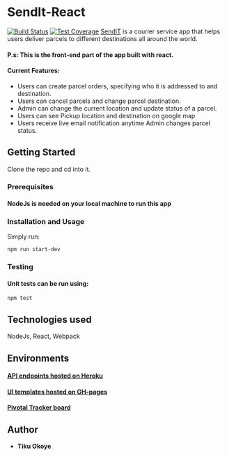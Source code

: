 # SendIt-React
[![Build Status](https://travis-ci.com/primuse/SendIt-React.svg?branch=develop)](https://travis-ci.com/primuse/SendIt-React)
[![Test Coverage](https://api.codeclimate.com/v1/badges/594dc80ca3d355a40625/test_coverage)](https://codeclimate.com/github/primuse/SendIt-React/test_coverage)
[SendIT](https://primuse.github.io/SendIT/index.html) is a courier service app that helps users deliver parcels to different destinations all around the world.
#### P.s: This is the front-end part of the app built with react.

#### Current Features: 
* Users can create parcel orders, specifying who it is addressed to and destination.
* Users can cancel parcels and change parcel destination.
* Admin can change the current location and update status of a parcel.
* Users can see Pickup location and destination on google map
* Users receive live email notification anytime Admin changes parcel status.

## Getting Started
Clone the repo and cd into it.

### Prerequisites
#### NodeJs is needed on your local machine to run this app

### Installation and Usage
Simply run:

```npm run start-dev```

### Testing
#### Unit tests can be run using:
```npm test```

## Technologies used
NodeJs,
React,
Webpack

## Environments
#### <a href="https://sendit2019.herokuapp.com/">API endpoints hosted on Heroku</a>
#### <a href="https://primuse.github.io/SendIT/index.html">UI templates hosted on GH-pages</a>
#### <a href="https://www.pivotaltracker.com/n/projects/2239293">Pivotal Tracker board</a>

## Author

* **Tiku Okoye**

